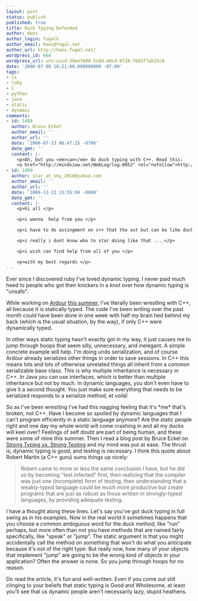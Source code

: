 ```yaml
---
layout: post
status: publish
published: true
title: Duck Typing Defended
author: Hans
author_login: fugalh
author_email: hans@fugal.net
author_url: http://hans.fugal.net/
wordpress_id: 664
wordpress_url: urn:uuid:39ee7b00-5c6d-40cd-8f28-f0d3f7ab15c0
date: '2006-07-08 18:21:00.000000000 -07:00'
tags:
- cs
- ruby
- C
- python
- java
- static
- dynamic
comments:
- id: 1488
  author: Bruce Eckel
  author_email: ''
  author_url: ''
  date: '2006-07-13 06:47:25 -0700'
  date_gmt: ''
  content: |-
    <p>Ah, but you <em>can</em> do duck typing with C++. Read this:
    <a href="http://mindview.net/WebLog/log-0052" rel="nofollow">http://mindview.net/WebLog/log-0052</a></p>
- id: 1489
  author: star_at_sky_2010@yahoo.com
  author_email: ''
  author_url: ''
  date: '2006-12-22 15:55:04 -0800'
  date_gmt: ''
  content: |-
    <p>hi all </p>

    <p>i wanna  help from you </p>

    <p>i have to do assingment on c++ that the out but can be like duck drawing </p>

    <p>i really i dunt know who to star doing like that ....</p>

    <p>i wish can find help from all of you </p>

    <p>with my best regards </p>
---
```

<p>Ever since I discovered ruby I've loved dynamic typing. I never paid much heed
to people who got their knickers in a knot over how dynamic typing is "unsafe". </p>

<p>While working on <a href="http://ardour.org/">Ardour</a> <a href="http://ardour.org/node/237">this
summer</a>, I've literally been wrestling with C++,
all because it is statically typed. The code I've been writing over the past
month could have been done in one week with half my brain tied behind my back
(which is the usual situation, by the way), if only C++ were dynamically typed.</p>

<p>In other ways static typing hasn't exactly got in my way, it just causes me to
jump through hoops that seem silly, unnecessary, and inelegant. A simple
concrete example will help. I'm doing undo serialization, and of course Ardour
already serializes other things in order to save sessions. In C++ this means
lots and lots of otherwise unrelated things all inherit from a common
serializable base class. This is why multiple inheritance is necessary in C++.
In Java you can use interfaces, which is better than multiple inheritance but
not by much. In dynamic languages, you don't even have to give it a second
thought. You just make sure everything that needs to be serialized responds to
a serialize method, et voil&aacute;!</p>

<p>So as I've been wrestling I've had this nagging feeling that it's *me* that's
broken, not C++. Have I become so spoiled by dynamic languages that I can't
program efficiently in a static language anymore? Are the static people right
and one day my whole world will come crashing in and all my ducks will keel
over? Feelings of self doubt are part of being human, and these were some of
mine this summer. Then I read a blog post by Bruce Eckel on <a href="http://www.mindview.net/WebLog/log-0025">Strong Typing vs.
Strong Testing</a> and my mind was put at
ease. The thrust is, dynamic typing is good, and testing is necessary. I think
this quote about Robert Martin (a C++ guru) sums things up nicely:</p>

<blockquote>
    <p>Robert came to more or less the same conclusion I have, but he did so by
    becoming "test infected" first, then realizing that the compiler was just one
    (incomplete) form of testing, then understanding that a weakly-typed language
    could be much more productive but create programs that are just as robust as
    those written in strongly-typed languages, by providing adequate testing.</p>
</blockquote>

<p>I have a thought along these lines. Let's say you've got duck typing in full
swing as in his examples. Now in the real world it sometimes happens that you
choose a common ambiguous word for the duck method, like "run" perhaps, but
more often than not you have methods that are named fairly specifically, like
"speak" or "jump". The static argument is that you might accidentally call the
method on something that won't do what you anticipate because it's not of the
right type. But really now, how many of your objects that implement "jump" are
going to be the wrong kind of objects in your application? Often the answer is
none. So you jump through hoops for no reason.</p>

<p>Do read the article, it's fun and well-written. Even if you come out still
clinging to your beliefs that static typing is Good and Wholesome, at least
you'll see that us dynamic people aren't necessarily lazy, stupid heathens.</p>
